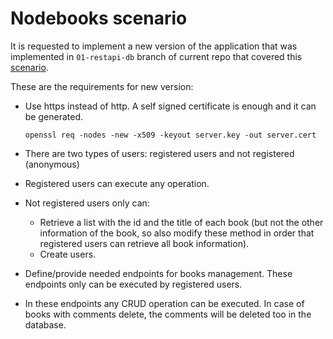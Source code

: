 # Nodebooks scenario

It is requested to implement a new version of the application that was implemented in ```01-restapi-db``` branch of current repo that covered this [scenario](https://github.com/david-rojo/cloudApps-node-books/blob/01-restapi-db/doc/scenario.md).

These are the requirements for new version:

* Use https instead of http. A self signed certificate is enough and it can be generated.
  
  ```
  openssl req -nodes -new -x509 -keyout server.key -out server.cert
  ```
  
* There are two types of users: registered users and not registered (anonymous)
* Registered users can execute any operation.
* Not registered users only can:
  * Retrieve a list with the id and the title of each book (but not the other information of the book, so also modify these method in order that registered users can retrieve all book information).
  * Create users.
* Define/provide needed endpoints for books management. These endpoints only can be executed by registered users.
* In these endpoints any CRUD operation can be executed. In case of books with comments delete, the comments will be deleted too in the database.

